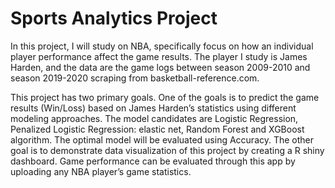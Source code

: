 # Sports Analytics Project
In this project, I will study on NBA, specifically focus on how an individual player performance affect the game results. The player I study is James Harden, and the data are the game logs between season 2009-2010 and season 2019-2020 scraping from basketball-reference.com. 

This project has two primary goals. One of the goals is to predict the game results (Win/Loss) based on James Harden’s statistics using different modeling approaches. The model candidates are Logistic Regression, Penalized Logistic Regression: elastic net, Random Forest and XGBoost algorithm. The optimal model will be evaluated using Accuracy. The other goal is to demonstrate data visualization of this project by creating a R shiny dashboard. Game performance can be evaluated through this app by uploading any NBA player’s game statistics.
